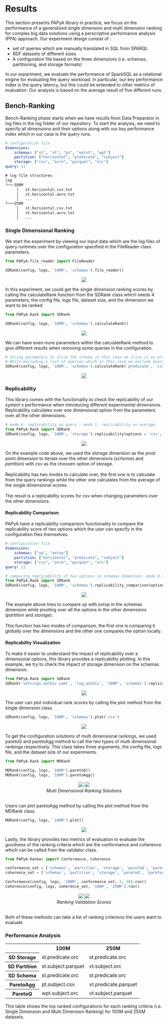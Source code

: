 # Results
This section presents PAPyA library in practice, we focus on the performance of a generalized single dimension and multi dimension ranking for complex big data solutions using a perscriptive performance analysis (PPA) approach. Our experiment design consist of :

- set of queries which are manually translated in SQL from SPARQL
- RDF datasets of different sizes 
- A configuration file based on the three dimensions (i.e. schemas, partitioning, and storage formats)

In our experiment, we evaluate the performance of SparkSQL as a relational engine for evaluating the query workload. In particular, our key performance index is the query latency, but this could be extended to other metrics of evaluation. Our analysis is based on the average result of five different runs.

## Bench-Ranking
Bench-Ranking phase starts when we have results from Data Preparator in log files in the log folder of our repository. To start the analysis, we need to specify all dimensions and their options along with our key performance index which in our case is the query runs.

```yaml
# configuration file
dimensions:
    schemas: ["st", "vt", "pt", "extvt", "wpt"]
    partition: ["horizontal", "predicate", "subject"]
    storage: ["csv", "avro", "parquet", "orc"]
query: 11
```
```xml
# log file structures
log
└───100M
     │   st.horizontal.csv.txt
     │   st.horizontal.avro.txt
     │   ...
└───250M
     |   st.horizontal.csv.txt
     │   st.horizontal.avro.txt
     │   ...
```

### Single Dimensional Ranking

We start the experiment by viewing our input data which are the log files of query runtimes over the configuration specified in the FileReader class parameters.
 ```python
from PAPyA.file_reader import FileReader

SDRank(config, logs, '100M', 'schemas').file_reader()
```
<p align="center">
<img src="https://github.com/DataSystemsGroupUT/PAPyA/raw/main/figs/query_runtimes.png"/>
</p>

In this experiment, we could get the single dimension ranking scores by calling the calculateRank function from the SDRank class which needs 4 parameters, the config file, logs file, dataset size, and the dimension we want to be ranked

```python
from PAPyA.Rank import SDRank

SDRank(config, logs, '100M', 'schemas').calculateRank()
```
<p align="center">
<img src="https://github.com/DataSystemsGroupUT/PAPyA/raw/main/figs/top5schemaRank.png"/>
</p>

We can have even more parameters within the calculateRank method to give different results when removing some queries in the configuration. 
```python
# String parameters to slice the schema in this case we slice it on predicate and csv. 
# While excluding a list of queries which in this case we exclude query 3,4, and 5.
SDRank(config, logs, '100M', 'schemas').calculateRank('predicate', 'csv', [3,4,5])
```
<p align="center">
<img src="https://github.com/DataSystemsGroupUT/PAPyA/raw/main/figs/sdrank_withParameters.png"/>
</p>

### Replicability

This library comes with the functionality to check the replicability of our system's performance when introducing different experimental dimensions. Replicability calculates over one dimensional option from the parameters over all the other dimensions.

```python
# mode 0, replicability on query ; mode 1, replicability on average
from PAPyA.Rank import SDRank
SDRank(config, logs, '100M', 'storage').replicability(options = 'csv', mode = 1)
```
<p align="center">
<img src="https://github.com/DataSystemsGroupUT/PAPyA/raw/main/figs/replicabilityResult.png"/>
</p>

On the example code above, we used the _storage_ dimension as the pivot point dimension to iterate over the other dimensions (_schemas_ and _partition_) with csv as the choosen option of storage.<br><br> Replicability has two modes to calculate over, the first one is to calculate from the query rankings while the other one calculates from the average of the single dimensional scores. <br><br>The result is a replicability scores for csv when changing parameters over the other dimensions.

#### Replicability Comparison 
PAPyA have a replicability comparison functionality to compare the replicability score of two options which the user can specify in the configuration files themselves. 
```yaml
# configuration file
dimensions:
    schemas: ["vp", "extvp"]
    partition: ["horizontal", "predicate", "subject"]
    storage: ["csv", "avro", "parquet", "orc"]
query: 11
```
```python
# comparing replicability of two options in schemas dimension. mode 0 to compare globally, mode 1 to compare locally
from PAPyA.Rank import SDRank
SDRank(config, logs, '100M', 'schemas').replicability_comparison(option = 'vp', mode = 1)
```
<p align="center">
<img src="https://github.com/DataSystemsGroupUT/PAPyA/raw/main/figs/replicabilityComparison.png"/>
</p>

The example above tries to compare _vp_ with _extvp_ in the schemas dimension while pivoting over all the options in the other dimensions (_partition_ and _storage_).<br><br>
This function has two modes of comparison, the first one is comparing it globally over the dimensions and the other one compares the option locally.

#### Replicability Visualization 
To make it easier to understand the impact of replicability over a dimensional options, this library provides a replicability plotting. In this example, we try to check the impact of storage dimension on the schemas dimension. 
```python
from PAPyA.Rank import SDRank
SDRank('settings_watdiv.yaml', 'log_watdiv', '100M', 'schemas').replicability_plot('storage', mode = 0)
```
<p align="center">
<img src="https://github.com/DataSystemsGroupUT/PAPyA/raw/main/figs/replicabilityPlot.png"/>
</p>


The user can plot individual rank scores by calling the plot method from the single dimension class.

```python
SDRank(config, logs, '100M', 'schemas').plot('csv')
```
<p align="center">
<img src="https://github.com/DataSystemsGroupUT/PAPyA/raw/main/figs/schemaDigram.png"/>
</p>

To get the configuration solutions of multi dimensional rankings, we used paretoQ and paretoAgg method to call the two types of multi dimensional rankings respectively. This class takes three arguments, the config file, logs file, and the dataset size of our experiments.

```python
from PAPyA.Rank import MDRank

MDRank(config, logs, '100M').paretoQ()
MDRank(config, logs, '100M').paretoAgg()
```
<figure align = "center">
  <img src="https://github.com/DataSystemsGroupUT/PAPyA/raw/main/figs/paretoQSolution.png">
  <img src="https://github.com/DataSystemsGroupUT/PAPyA/raw/main/figs/paretoAggSolution.png">
  <figcaption align = "center">
  <em>Multi Dimensional Ranking Solutions</em>
  </figcaption>
</figure>
<br>
Users can plot paretoAgg method by calling the plot method from the MDRank class.

```python
MDRank(config, logs, '100M').plot()
```
<p align="center">
<img src="https://github.com/DataSystemsGroupUT/PAPyA/raw/main/figs/paretoDiagram.png"/>
</p>

Lastly, the library provides two metrics of evaluation to evaluate the goodness of the ranking criteria which are the conformance and coherence which can be called from the validator class.

```python
from PAPyA.Ranker import Conformance, Coherence

conformance_set = ['schemas', 'partition', 'storage', 'paretoQ', 'paretoAgg']
coherence_set = ['schemas', 'partition', 'storage', 'paretoQ', 'paretoAgg']

Conformance(config, logs, '100M', conformance_set, 5, 28).run()
Coherence(config, logs, coherence_set, '100M', '250M').run()
```
<figure align = "center">
  <img src="https://github.com/DataSystemsGroupUT/PAPyA/raw/main/figs/conformanceScore.png">
  <img src="https://github.com/DataSystemsGroupUT/PAPyA/raw/main/figs/coherenceScore.png">
  <figcaption align = "center">
  <em>Ranking Validation Scores</em>
  </figcaption>
</figure>
<br>
Both of these methods can take a list of ranking criterions the users want to evaluate

### Performance Analysis
<table>
  <tr>
    <th></th>
    <th>100M</th>
    <th>250M</th>
  </tr>
  <tr>
    <th>SD Storage</th>
    <td>st.predicate.orc</td>
    <td>st.predicate.orc</td>
  </tr>
  <tr>
    <th>SD Partition</th>
    <td>st.subject.parquet</td>
    <td>vt.subject.orc</td>
  </tr>
  <tr>
    <th>SD Schema</th>
    <td>st.predicate.orc</td>
    <td>st.predicate.orc</td>
  </tr>
  <tr>
    <th>ParetoAgg</th>
    <td>pt.subject.csv</td>
    <td>vt.predicate.parquet</td>
  </tr>
  <tr>
    <th>ParetoQ</th>
    <td>wpt.subject.orc</td>
    <td>vt.subject.parquet</td>
  </tr>
</table>

This table shows the top ranked configurations for each ranking criteria (i.e. Single Dimension and Multi Dimension Ranking) for 100M and 250M datasets.<br>

<!-- <table>
    <tr>
        <td colspan="2">Three</td>
        <td>Conformance</td>
    </tr>
    <tr>
        <td>One</td>
        <td>Two</td>
    </tr>
</table> -->
